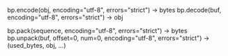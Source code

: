 

bp.encode(obj, encoding="utf-8", errors="strict") -> bytes
bp.decode(buf, encoding="utf-8", errors="strict") -> obj

bp.pack(sequence, encoding="utf-8", errors="strict") -> bytes
bp.unpack(buf, offset=0, num=0, encoding="utf-8", errors="strict") -> (used_bytes, obj, ...) 
